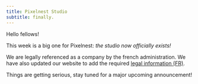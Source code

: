 ```yaml
---
title: Pixelnest Studio
subtitle: finally.
---
```


Hello fellows!

This week is a big one for Pixelnest: _the studio now officially exists!_

We are legally referenced as a company by the french administration. We have also updated our website to add the required [legal information (FR)](/legal).

Things are getting serious, stay tuned for a major upcoming announcement!
